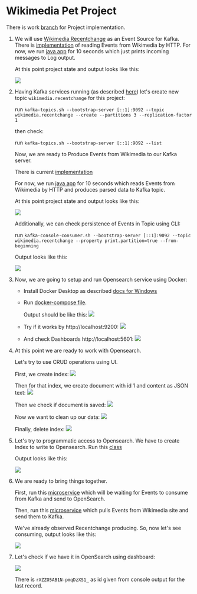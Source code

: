 # Wikimedia Pet Project

There is work [branch](https://github.com/Yevhen-Tkachenko-1/Apache-Kafka-Demo/tree/project/wikimedia-recentchange-processor)
for Project implementation.

1. We will use [Wikimedia Recentchange](https://stream.wikimedia.org/v2/stream/recentchange)
   as an Event Source for Kafka.
   There is [implementation](https://github.com/Yevhen-Tkachenko-1/Apache-Kafka-Demo/commit/a250c65850f8c1aa65a9cdb7bdab1811fbc9f0b0)
   of reading Events from Wikimedia by HTTP. 
   For now, we run [java app](Recentchange-Producer-Microservice/src/main/java/yevhent/project/wikimedia/RecentchangeProducerMicroservice.java)
   for 10 seconds which just prints incoming messages to Log output.
   
   At this point project state and output looks like this:

   ![](picture/1.PNG)

2. Having Kafka services running (as described [here](../README.md))
   let's create new topic `wikimedia.recentchange` for this project:

   run `kafka-topics.sh --bootstrap-server [::1]:9092 --topic wikimedia.recentchange --create --partitions 3 --replication-factor 1`

   then check:

   run `kafka-topics.sh --bootstrap-server [::1]:9092 --list`

   Now, we are ready to Produce Events from Wikimedia to our Kafka server.

   There is current [implementation](https://github.com/Yevhen-Tkachenko-1/Apache-Kafka-Demo/commit/3b0ee6dabebb2a9819874c379e08e2317ff8bf18)

   For now, we run [java app](Recentchange-Producer-Microservice/src/main/java/yevhent/project/wikimedia/RecentchangeProducerMicroservice.java)
   for 10 seconds which reads Events from Wikimedia by HTTP and produces parsed data to Kafka topic.

   At this point project state and output looks like this:

   ![](picture/2.1.PNG)
   
   Additionally, we can check persistence of Events in Topic using CLI:

   run `kafka-console-consumer.sh --bootstrap-server [::1]:9092 --topic wikimedia.recentchange --property print.partition=true --from-beginning`

   Output looks like this:

   ![](picture/2.2.PNG)

3. Now, we are going to setup and run Opensearch service using Docker:
 
   - Install Docker Desktop as described [docs for Windows](https://docs.docker.com/desktop/install/windows-install/)
   - Run [docker-compose file](Recentchange-Consumer-Microservice/docker-compose.yml). 
     
     Output should be like this:
     ![](picture/3.PNG)

   - Try if it works by http://localhost:9200:
   ![](picture/4.PNG)
   - And check Dashboards http://localhost:5601:
   ![](picture/5.0.PNG)

4. At this point we are ready to work with Opensearch. 
    
   Let's try to use CRUD operations using UI.

   First, we create index:
   ![](picture/5.1.PNG)
  
   Then for that index, we create document with id 1 and content as JSON text: 
   ![](picture/5.2.PNG)
   
   Then we check if document is saved:
   ![](picture/5.3.PNG)
   
   Now we want to clean up our data:
   ![](picture/5.4.PNG)
   
   Finally, delete index:
   ![](picture/5.5.PNG)

5. Let's try to programmatic access to Opensearch. 
   We have to create Index to write to Opensearch.
   Run this [class](Recentchange-Consumer-Microservice/src/main/java/yevhent/project/wikimedia/OpensearchInitializer.java)

   Output looks like this:

   ![](picture/6.PNG)

6. We are ready to bring things together. 

   First, run this [microservice](Recentchange-Consumer-Microservice/src/main/java/yevhent/project/wikimedia/RecentchangeConsumerMicroservice.java)
   which will be waiting for Events to consume from Kafka and send to OpenSearch.

   Then, run this [microservice](Recentchange-Producer-Microservice/src/main/java/yevhent/project/wikimedia/RecentchangeProducerMicroservice.java)
   which pulls Events from Wikimedia site and send them to Kafka.

   We've already observed Recentchange producing. 
   So, now let's see consuming, output looks like this:

   ![](picture/7.PNG)

7. Let's check if we have it in OpenSearch using dashboard:

   ![](picture/8.PNG)
   
   There is `rXZZO5AB1N-pmqDzXS1_` as id given from console output for the last record.




     
   